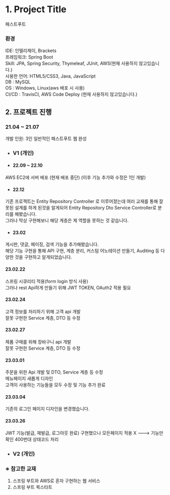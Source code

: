 # 1. Project Title

패스트푸트 

### 환경
 IDE: 인텔리제이, Brackets</br>
 프레임워크: Spring Boot</br>
 Skill: JPA, Spring Security, Thymeleaf, JUnit, AWS(현재 사용하지 않고있습니다.)</br> 
 사용한 언어: HTML5/CSS3, Java, JavaScript</br> 
 DB : MySQL</br>
 OS : Windows, Linux(aws 배포 시 사용)</br>
 CI/CD : TravisCI, AWS Code Deploy (현재 사용하지 않고있습니다.)

## 2. 프로젝트 진행

### 21.04 ~ 21.07 
개발 인원: 3인
일반적인 패스트푸트 웹 완성

+ ### V1 (개인)
+ #### 22.09 ~ 22.10 
 AWS EC2에 서버 배포 (현재 배포 중단)
 (이후 기능 추가와 수정은 1인 개발)

+ #### 22.12 
 기존 프로젝트는 Entity Repository Controller 로 이루어졌는데 여러 교재를 통해 잘못된 설계를 하게 된것을 알게되어 
 Entity Repository Dto Service Controller로 분리를 해봤습니다.</br>
 그러나 막상 구현해보니 해당 계층은 제 역할을 못하는 것 같습니다.

+ #### 23.02
 게시판, 댓글, 페이징, 검색 기능을 추가해봤습니다.</br>
 해당 기능 구현을 통해 API 구현, 계층 분리, 커스텀 어노테이션 만들기, Auditing 등 다양한 것을 구현하고 알게되었습니다.

 #### 23.02.22
 스프링 시큐리티 적용(form login 방식 사용)</br>
 그러나 rest Api하게 만들기 위해 JWT TOKEN, OAuth2 적용 필요

 #### 23.02.24
 고객 정보를 처리하기 위해 고객 api 개발</br>
 잘못 구현한 Service 계층, DTO 등  수정

 #### 23.02.27
 제품 구매를 위해 장바구니 api 개발</br>
 잘못 구현한 Service 계층, DTO 등  수정

 #### 23.03.01
 주문을 위한 Api 개발 및 DTO, Service 계층 등 수정</br>
 메뉴페이지 새롭게 디자인</br>
 고객이 사용하는 기능들을 모두 수정 및 기능 추가 완료

 #### 23.03.04
 기존의 로그인 페이지 디자인을 변경했습니다.

 #### 23.03.26
 JWT 기능(발급, 재발급, 로그아웃 완료) 구현했으나 모든페이지 적용 X ---> 기능만 확인
 400번대 상태코드 처리
+ ### V2 (개인)

### ※ 참고한 교재
1. 스프링 부트와 AWS로 혼자 구현하는 웹 서비스 
2. 스프링 부트 퀵스타트</br>

